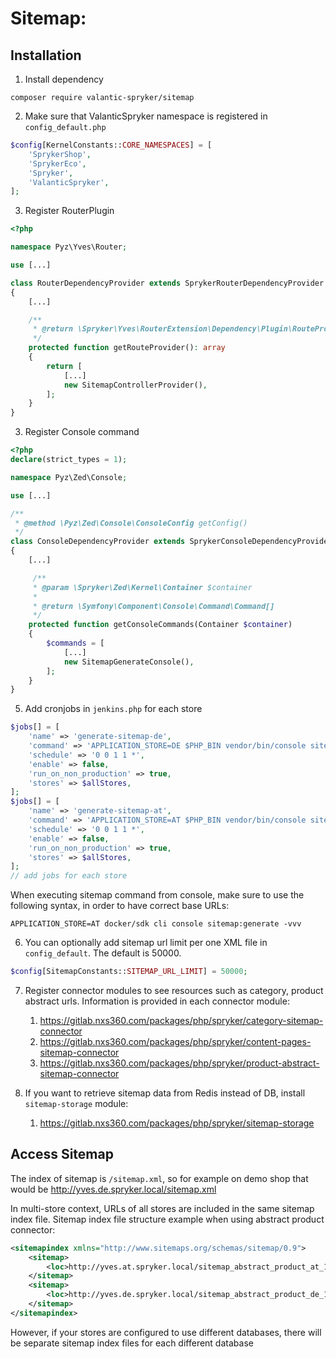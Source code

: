 # Sitemap:

## Installation

1. Install dependency
```
composer require valantic-spryker/sitemap
```

2. Make sure that ValanticSpryker namespace is registered in `config_default.php`

```php
$config[KernelConstants::CORE_NAMESPACES] = [
    'SprykerShop',
    'SprykerEco',
    'Spryker',
    'ValanticSpryker',
];
```

3. Register RouterPlugin
```php
<?php

namespace Pyz\Yves\Router;

use [...]

class RouterDependencyProvider extends SprykerRouterDependencyProvider
{
    [...]

    /**
     * @return \Spryker\Yves\RouterExtension\Dependency\Plugin\RouteProviderPluginInterface[]
     */
    protected function getRouteProvider(): array
    {
        return [
            [...]
            new SitemapControllerProvider(),
        ];
    }
}
```

3. Register Console command
```php
<?php
declare(strict_types = 1);

namespace Pyz\Zed\Console;

use [...]

/**
 * @method \Pyz\Zed\Console\ConsoleConfig getConfig()
 */
class ConsoleDependencyProvider extends SprykerConsoleDependencyProvider
{
    [...]

     /**
     * @param \Spryker\Zed\Kernel\Container $container
     *
     * @return \Symfony\Component\Console\Command\Command[]
     */
    protected function getConsoleCommands(Container $container)
    {
        $commands = [
            [...]
            new SitemapGenerateConsole(),
        ];
    }
}
```

5. Add cronjobs in `jenkins.php` for each store

```php
$jobs[] = [
    'name' => 'generate-sitemap-de',
    'command' => 'APPLICATION_STORE=DE $PHP_BIN vendor/bin/console sitemap:generate -vvv',
    'schedule' => '0 0 1 1 *',
    'enable' => false,
    'run_on_non_production' => true,
    'stores' => $allStores,
];
$jobs[] = [
    'name' => 'generate-sitemap-at',
    'command' => 'APPLICATION_STORE=AT $PHP_BIN vendor/bin/console sitemap:generate -vvv',
    'schedule' => '0 0 1 1 *',
    'enable' => false,
    'run_on_non_production' => true,
    'stores' => $allStores,
];
// add jobs for each store
```

When executing sitemap command from console, make sure to use the following syntax, in order to have correct base URLs:

`APPLICATION_STORE=AT docker/sdk cli console sitemap:generate -vvv`

6. You can optionally add sitemap url limit per one XML file in `config_default`. The default is 50000.

```php
$config[SitemapConstants::SITEMAP_URL_LIMIT] = 50000;
```

7. Register connector modules to see resources such as category, product abstract urls. Information is provided in each connector module:
   1. https://gitlab.nxs360.com/packages/php/spryker/category-sitemap-connector
   2. https://gitlab.nxs360.com/packages/php/spryker/content-pages-sitemap-connector
   3. https://gitlab.nxs360.com/packages/php/spryker/product-abstract-sitemap-connector

8. If you want to retrieve sitemap data from Redis instead of DB, install `sitemap-storage` module:
   1. https://gitlab.nxs360.com/packages/php/spryker/sitemap-storage

## Access Sitemap

The index of sitemap is `/sitemap.xml`, so for example on demo shop that would be http://yves.de.spryker.local/sitemap.xml

In multi-store context, URLs of all stores are included in the same sitemap index file.
Sitemap index file structure example when using abstract product connector:

```xml
<sitemapindex xmlns="http://www.sitemaps.org/schemas/sitemap/0.9">
    <sitemap>
        <loc>http://yves.at.spryker.local/sitemap_abstract_product_at_1.xml</loc> # AT store URLs
    </sitemap>
    <sitemap>
        <loc>http://yves.de.spryker.local/sitemap_abstract_product_de_1.xml</loc> # DE store URLs
    </sitemap>
</sitemapindex>
```

However, if your stores are configured to use different databases, there will be separate sitemap index files for each different database

